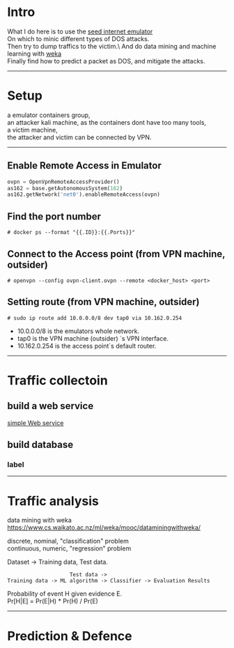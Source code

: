 # Intro
What I do here is to use the [seed internet emulator](https://github.com/seed-labs/seed-emulator)\
On which to minic different types of DOS attacks.\
Then try to dump traffics to the victim.\ 
And do data mining and machine learning with [weka](https://www.cs.waikato.ac.nz/ml/weka/)\
Finally find how to predict a packet as DOS, and mitigate the attacks.

---

# Setup
a emulator containers group,\
an attacker kali machine, as the containers dont have too many tools,\
a victim machine,\
the attacker and victim can be connected by VPN.

---

## Enable Remote Access in Emulator

```python
ovpn = OpenVpnRemoteAccessProvider()
as162 = base.getAutonomousSystem(162)
as162.getNetwork('net0').enableRemoteAccess(ovpn)
```

## Find the port number

```
# docker ps --format "{{.ID}}:{{.Ports}}"
```

## Connect to the Access point (from VPN machine, outsider)

```
# openvpn --config ovpn-client.ovpn --remote <docker_host> <port> 
```

## Setting route (from VPN machine, outsider)

```
# sudo ip route add 10.0.0.0/8 dev tap0 via 10.162.0.254
```
- 10.0.0.0/8 is the emulators whole network.
- tap0 is the VPN machine (outsider) `s VPN interface.
- 10.162.0.254 is the access point`s default router.

---

# Traffic collectoin

   ## build a web service
   [simple Web service](https://github.com/YuchaoZheng88/simple-Web-service)   
   
   ## build database
   ### label

---

# Traffic analysis
   data mining with weka\
   https://www.cs.waikato.ac.nz/ml/weka/mooc/dataminingwithweka/
   
   discrete, nominal, "classification" problem\
   continuous, numeric, "regression" problem
   
   Dataset -> Training data, Test data.
   
   ```
                       Test data ->
   Training data -> ML algorithm -> Classifier -> Evaluation Results
   ```
   
   Probability of event H given evidence E.\
   Pr[H|E] = Pr(E|H) * Pr(H) / Pr(E)
   
---

# Prediction & Defence
